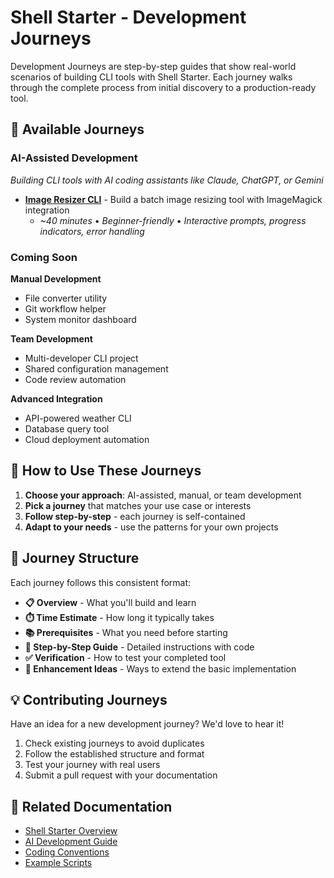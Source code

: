 # Shell Starter - Development Journeys

Development Journeys are step-by-step guides that show real-world scenarios of building CLI tools with Shell Starter. Each journey walks through the complete process from initial discovery to a production-ready tool.

## 📖 Available Journeys

### AI-Assisted Development
*Building CLI tools with AI coding assistants like Claude, ChatGPT, or Gemini*

- [**Image Resizer CLI**](ai-assisted/image-resizer.md) - Build a batch image resizing tool with ImageMagick integration
  - *~40 minutes* • *Beginner-friendly* • *Interactive prompts, progress indicators, error handling*

### Coming Soon

**Manual Development**
- File converter utility
- Git workflow helper
- System monitor dashboard

**Team Development**
- Multi-developer CLI project
- Shared configuration management
- Code review automation

**Advanced Integration**
- API-powered weather CLI
- Database query tool
- Cloud deployment automation

## 🎯 How to Use These Journeys

1. **Choose your approach**: AI-assisted, manual, or team development
2. **Pick a journey** that matches your use case or interests
3. **Follow step-by-step** - each journey is self-contained
4. **Adapt to your needs** - use the patterns for your own projects

## 🚀 Journey Structure

Each journey follows this consistent format:

- **📋 Overview** - What you'll build and learn
- **⏱️ Time Estimate** - How long it typically takes
- **📚 Prerequisites** - What you need before starting
- **🔧 Step-by-Step Guide** - Detailed instructions with code
- **✅ Verification** - How to test your completed tool
- **🎨 Enhancement Ideas** - Ways to extend the basic implementation

## 💡 Contributing Journeys

Have an idea for a new development journey? We'd love to hear it!

1. Check existing journeys to avoid duplicates
2. Follow the established structure and format
3. Test your journey with real users
4. Submit a pull request with your documentation

## 🔗 Related Documentation

- [Shell Starter Overview](../README.md)
- [AI Development Guide](../ai-guide.md)
- [Coding Conventions](../conventions.md)
- [Example Scripts](../examples.md)